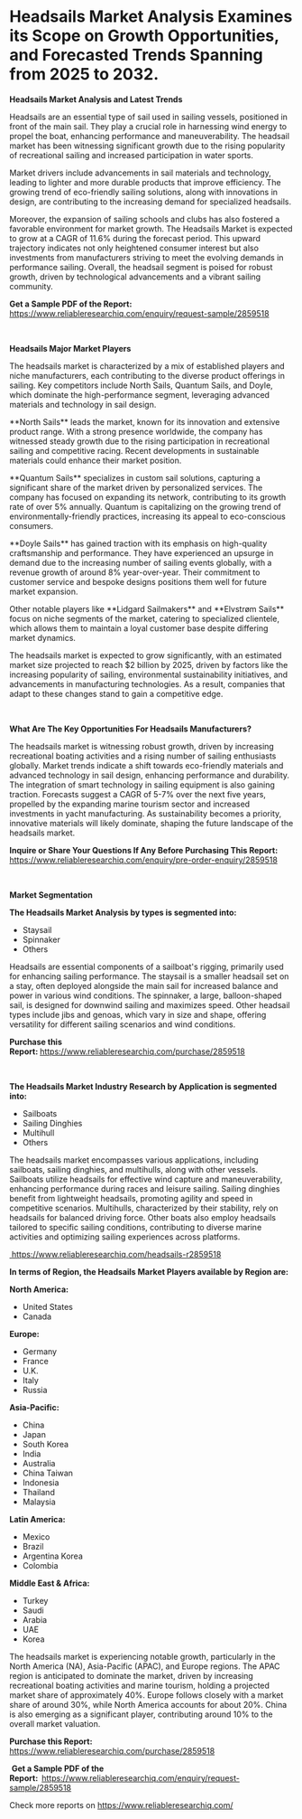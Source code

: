 <p><h1>Headsails Market Analysis Examines its Scope on Growth Opportunities, and Forecasted Trends Spanning from 2025 to 2032.</h1></p><p><strong>Headsails Market Analysis and Latest Trends</strong></p>
<p><p>Headsails are an essential type of sail used in sailing vessels, positioned in front of the main sail. They play a crucial role in harnessing wind energy to propel the boat, enhancing performance and maneuverability. The headsail market has been witnessing significant growth due to the rising popularity of recreational sailing and increased participation in water sports. </p><p>Market drivers include advancements in sail materials and technology, leading to lighter and more durable products that improve efficiency. The growing trend of eco-friendly sailing solutions, along with innovations in design, are contributing to the increasing demand for specialized headsails. </p><p>Moreover, the expansion of sailing schools and clubs has also fostered a favorable environment for market growth. The Headsails Market is expected to grow at a CAGR of 11.6% during the forecast period. This upward trajectory indicates not only heightened consumer interest but also investments from manufacturers striving to meet the evolving demands in performance sailing. Overall, the headsail segment is poised for robust growth, driven by technological advancements and a vibrant sailing community.</p></p>
<p><strong>Get a Sample PDF of the Report:&nbsp;</strong> <a href="https://www.reliableresearchiq.com/enquiry/request-sample/2859518?utm_campaign=2999&utm_medium=2&utm_source=Github&utm_content=ia&utm_term=12032025&utm_id=headsails">https://www.reliableresearchiq.com/enquiry/request-sample/2859518</a></p>
<p>&nbsp;</p>
<p><strong>Headsails Major Market Players</strong></p>
<p><p>The headsails market is characterized by a mix of established players and niche manufacturers, each contributing to the diverse product offerings in sailing. Key competitors include North Sails, Quantum Sails, and Doyle, which dominate the high-performance segment, leveraging advanced materials and technology in sail design.</p><p>**North Sails** leads the market, known for its innovation and extensive product range. With a strong presence worldwide, the company has witnessed steady growth due to the rising participation in recreational sailing and competitive racing. Recent developments in sustainable materials could enhance their market position.</p><p>**Quantum Sails** specializes in custom sail solutions, capturing a significant share of the market driven by personalized services. The company has focused on expanding its network, contributing to its growth rate of over 5% annually. Quantum is capitalizing on the growing trend of environmentally-friendly practices, increasing its appeal to eco-conscious consumers.</p><p>**Doyle Sails** has gained traction with its emphasis on high-quality craftsmanship and performance. They have experienced an upsurge in demand due to the increasing number of sailing events globally, with a revenue growth of around 8% year-over-year. Their commitment to customer service and bespoke designs positions them well for future market expansion.</p><p>Other notable players like **Lidgard Sailmakers** and **Elvstrøm Sails** focus on niche segments of the market, catering to specialized clientele, which allows them to maintain a loyal customer base despite differing market dynamics.</p><p>The headsails market is expected to grow significantly, with an estimated market size projected to reach $2 billion by 2025, driven by factors like the increasing popularity of sailing, environmental sustainability initiatives, and advancements in manufacturing technologies. As a result, companies that adapt to these changes stand to gain a competitive edge.</p></p>
<p>&nbsp;</p>
<p><strong>What Are The Key Opportunities For Headsails Manufacturers?</strong></p>
<p><p>The headsails market is witnessing robust growth, driven by increasing recreational boating activities and a rising number of sailing enthusiasts globally. Market trends indicate a shift towards eco-friendly materials and advanced technology in sail design, enhancing performance and durability. The integration of smart technology in sailing equipment is also gaining traction. Forecasts suggest a CAGR of 5-7% over the next five years, propelled by the expanding marine tourism sector and increased investments in yacht manufacturing. As sustainability becomes a priority, innovative materials will likely dominate, shaping the future landscape of the headsails market.</p></p>
<p><strong>Inquire or Share Your Questions If Any Before Purchasing This Report:</strong> <a href="https://www.reliableresearchiq.com/enquiry/pre-order-enquiry/2859518?utm_campaign=2999&utm_medium=2&utm_source=Github&utm_content=ia&utm_term=12032025&utm_id=headsails">https://www.reliableresearchiq.com/enquiry/pre-order-enquiry/2859518</a></p>
<p>&nbsp;</p>
<p><strong>Market Segmentation</strong></p>
<p><strong>The Headsails Market Analysis by types is segmented into:</strong></p>
<p><ul><li>Staysail</li><li>Spinnaker</li><li>Others</li></ul></p>
<p><p>Headsails are essential components of a sailboat's rigging, primarily used for enhancing sailing performance. The staysail is a smaller headsail set on a stay, often deployed alongside the main sail for increased balance and power in various wind conditions. The spinnaker, a large, balloon-shaped sail, is designed for downwind sailing and maximizes speed. Other headsail types include jibs and genoas, which vary in size and shape, offering versatility for different sailing scenarios and wind conditions.</p></p>
<p><strong>Purchase this Report:&nbsp;</strong><a href="https://www.reliableresearchiq.com/purchase/2859518?utm_campaign=2999&utm_medium=2&utm_source=Github&utm_content=ia&utm_term=12032025&utm_id=headsails">https://www.reliableresearchiq.com/purchase/2859518</a></p>
<p>&nbsp;</p>
<p><strong>The Headsails Market Industry Research by Application is segmented into:</strong></p>
<p><ul><li>Sailboats</li><li>Sailing Dinghies</li><li>Multihull</li><li>Others</li></ul></p>
<p><p>The headsails market encompasses various applications, including sailboats, sailing dinghies, and multihulls, along with other vessels. Sailboats utilize headsails for effective wind capture and maneuverability, enhancing performance during races and leisure sailing. Sailing dinghies benefit from lightweight headsails, promoting agility and speed in competitive scenarios. Multihulls, characterized by their stability, rely on headsails for balanced driving force. Other boats also employ headsails tailored to specific sailing conditions, contributing to diverse marine activities and optimizing sailing experiences across platforms.</p></p>
<p><a href="https://www.reliableresearchiq.com/headsails-r2859518?utm_campaign=2999&utm_medium=2&utm_source=Github&utm_content=ia&utm_term=12032025&utm_id=headsails">&nbsp;https://www.reliableresearchiq.com/headsails-r2859518</a></p>
<p><strong>In terms of Region, the Headsails Market Players available by Region are:</strong></p>
<p>
    <p> <strong> North America: </strong>
        <ul>
            <li>United States</li>
            <li>Canada</li>
        </ul>
        </p> 
    <p> <strong> Europe: </strong>
        <ul>
            <li>Germany</li>
            <li>France</li>
            <li>U.K.</li>
            <li>Italy</li>
            <li>Russia</li>
        </ul>
        </p> 
    <p> <strong> Asia-Pacific: </strong>
        <ul>
            <li>China</li>
            <li>Japan</li>
            <li>South Korea</li>
            <li>India</li>
            <li>Australia</li>
            <li>China Taiwan</li>
            <li>Indonesia</li>
            <li>Thailand</li>
            <li>Malaysia</li>
        </ul>
        </p> 
    <p> <strong> Latin America: </strong>
        <ul>
            <li>Mexico</li>
            <li>Brazil</li>
            <li>Argentina Korea</li>
            <li>Colombia</li>
        </ul>
        </p> 
    <p> <strong> Middle East & Africa: </strong>
        <ul>
            <li>Turkey</li>
            <li>Saudi</li>
            <li>Arabia</li>
            <li>UAE</li>
            <li>Korea</li>
        </ul>
    </p>
    </p>
<p><p>The headsails market is experiencing notable growth, particularly in the North America (NA), Asia-Pacific (APAC), and Europe regions. The APAC region is anticipated to dominate the market, driven by increasing recreational boating activities and marine tourism, holding a projected market share of approximately 40%. Europe follows closely with a market share of around 30%, while North America accounts for about 20%. China is also emerging as a significant player, contributing around 10% to the overall market valuation.</p></p>
<p><strong>Purchase this Report: </strong><a href="https://www.reliableresearchiq.com/purchase/2859518?utm_campaign=2999&utm_medium=2&utm_source=Github&utm_content=ia&utm_term=12032025&utm_id=headsails">https://www.reliableresearchiq.com/purchase/2859518</a></p>
<p>&nbsp;<strong>Get a Sample PDF of the Report:&nbsp;&nbsp;</strong><a href="https://www.reliableresearchiq.com/enquiry/request-sample/2859518?utm_campaign=2999&utm_medium=2&utm_source=Github&utm_content=ia&utm_term=12032025&utm_id=headsails">https://www.reliableresearchiq.com/enquiry/request-sample/2859518</a></p>
<p><strong></strong></p>
<p>Check more reports on <a href="https://www.reliableresearchiq.com/?utm_campaign=2999&utm_medium=2&utm_source=Github&utm_content=ia&utm_term=12032025&utm_id=headsails">https://www.reliableresearchiq.com/</a></p>